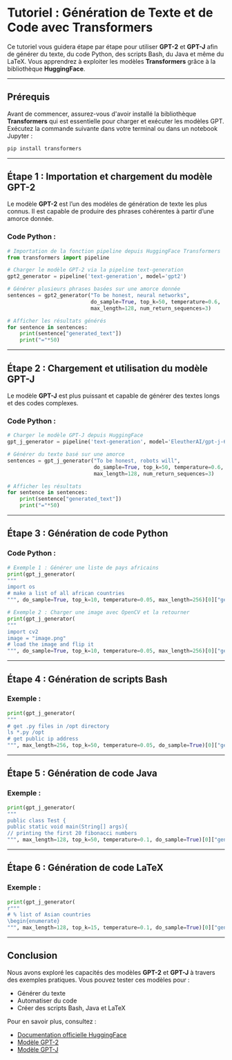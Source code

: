 
# Tutoriel : Génération de Texte et de Code avec **Transformers**  

Ce tutoriel vous guidera étape par étape pour utiliser **GPT-2** et **GPT-J** afin de générer du texte, du code Python, des scripts Bash, du Java et même du LaTeX. Vous apprendrez à exploiter les modèles **Transformers** grâce à la bibliothèque **HuggingFace**.

---

## Prérequis  

Avant de commencer, assurez-vous d'avoir installé la bibliothèque **Transformers** qui est essentielle pour charger et exécuter les modèles GPT. Exécutez la commande suivante dans votre terminal ou dans un notebook Jupyter :  

```bash
pip install transformers
```

---

## Étape 1 : Importation et chargement du modèle GPT-2  

Le modèle **GPT-2** est l’un des modèles de génération de texte les plus connus. Il est capable de produire des phrases cohérentes à partir d’une amorce donnée.  

### Code Python :  

```python
# Importation de la fonction pipeline depuis HuggingFace Transformers
from transformers import pipeline

# Charger le modèle GPT-2 via la pipeline text-generation
gpt2_generator = pipeline('text-generation', model='gpt2')

# Générer plusieurs phrases basées sur une amorce donnée
sentences = gpt2_generator("To be honest, neural networks", 
                           do_sample=True, top_k=50, temperature=0.6, 
                           max_length=128, num_return_sequences=3)

# Afficher les résultats générés
for sentence in sentences:
    print(sentence["generated_text"])
    print("="*50)
```

---

## Étape 2 : Chargement et utilisation du modèle GPT-J  

Le modèle **GPT-J** est plus puissant et capable de générer des textes longs et des codes complexes.  

### Code Python :  

```python
# Charger le modèle GPT-J depuis HuggingFace
gpt_j_generator = pipeline('text-generation', model='EleutherAI/gpt-j-6B')

# Générer du texte basé sur une amorce
sentences = gpt_j_generator("To be honest, robots will", 
                            do_sample=True, top_k=50, temperature=0.6, 
                            max_length=128, num_return_sequences=3)

# Afficher les résultats
for sentence in sentences:
    print(sentence["generated_text"])
    print("="*50)
```

---

## Étape 3 : Génération de code Python  

### Code Python :  

```python
# Exemple 1 : Générer une liste de pays africains
print(gpt_j_generator(
"""
import os
# make a list of all african countries
""", do_sample=True, top_k=10, temperature=0.05, max_length=256)[0]["generated_text"])

# Exemple 2 : Charger une image avec OpenCV et la retourner
print(gpt_j_generator(
"""
import cv2
image = "image.png"
# load the image and flip it
""", do_sample=True, top_k=10, temperature=0.05, max_length=256)[0]["generated_text"])
```

---

## Étape 4 : Génération de scripts Bash  

### Exemple :  

```python
print(gpt_j_generator(
"""
# get .py files in /opt directory
ls *.py /opt
# get public ip address
""", max_length=256, top_k=50, temperature=0.05, do_sample=True)[0]["generated_text"])
```

---

## Étape 5 : Génération de code Java  

### Exemple :  

```python
print(gpt_j_generator(
"""
public class Test {
public static void main(String[] args){
// printing the first 20 fibonacci numbers
""", max_length=128, top_k=50, temperature=0.1, do_sample=True)[0]["generated_text"])
```

---

## Étape 6 : Génération de code LaTeX  

### Exemple :  

```python
print(gpt_j_generator(
r"""
# % list of Asian countries
\begin{enumerate}
""", max_length=128, top_k=15, temperature=0.1, do_sample=True)[0]["generated_text"])
```

---

## Conclusion  

Nous avons exploré les capacités des modèles **GPT-2** et **GPT-J** à travers des exemples pratiques. Vous pouvez tester ces modèles pour :  

- Générer du texte  
- Automatiser du code  
- Créer des scripts Bash, Java et LaTeX  

Pour en savoir plus, consultez :  

- [Documentation officielle HuggingFace](https://huggingface.co/docs/transformers)  
- [Modèle GPT-2](https://huggingface.co/gpt2)  
- [Modèle GPT-J](https://huggingface.co/EleutherAI/gpt-j-6B)  
